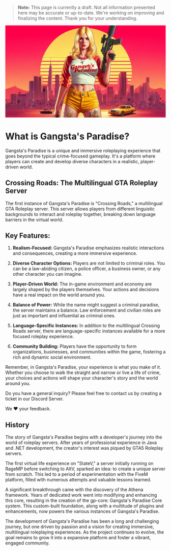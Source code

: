 > **Note:** This page is currently a draft. Not all information presented here may be accurate or up-to-date. We're working on improving and finalizing the content. Thank you for your understanding.



![](images/ms25.jpeg)


# What is Gangsta's Paradise?

Gangsta's Paradise is a unique and immersive roleplaying experience that goes beyond the typical crime-focused gameplay. It's a platform where players can create and develop diverse characters in a realistic, player-driven world.

## Crossing Roads: The Multilingual GTA Roleplay Server

The first instance of Gangsta's Paradise is "Crossing Roads," a multilingual GTA Roleplay server. This server allows players from different linguistic backgrounds to interact and roleplay together, breaking down language barriers in the virtual world.

## Key Features:

1. **Realism-Focused:** Gangsta's Paradise emphasizes realistic interactions and consequences, creating a more immersive experience.

2. **Diverse Character Options:** Players are not limited to criminal roles. You can be a law-abiding citizen, a police officer, a business owner, or any other character you can imagine.

3. **Player-Driven World:** The in-game environment and economy are largely shaped by the players themselves. Your actions and decisions have a real impact on the world around you.

4. **Balance of Power:** While the name might suggest a criminal paradise, the server maintains a balance. Law enforcement and civilian roles are just as important and influential as criminal ones.

5. **Language-Specific Instances:** In addition to the multilingual Crossing Roads server, there are language-specific instances available for a more focused roleplay experience.

6. **Community Building:** Players have the opportunity to form organizations, businesses, and communities within the game, fostering a rich and dynamic social environment.

Remember, in Gangsta's Paradise, your experience is what you make of it. Whether you choose to walk the straight and narrow or live a life of crime, your choices and actions will shape your character's story and the world around you.


Do you have a general inquiry? Please feel free to contact us by creating a ticket in our Discord Server.

We ❤️ your feedback.

## History

The story of Gangsta's Paradise begins with a developer's journey into the world of roleplay servers. After years of professional experience in Java and .NET development, the creator's interest was piqued by GTA5 Roleplay servers.

The first virtual life experience on "StateV," a server initially running on RageMP before switching to AltV, sparked an idea: to create a unique server from scratch. This led to a period of experimentation with the FiveM platform, filled with numerous attempts and valuable lessons learned.

A significant breakthrough came with the discovery of the Athena framework. Years of dedicated work went into modifying and enhancing this core, resulting in the creation of the gp-core: Gangsta's Paradise Core system. This custom-built foundation, along with a multitude of plugins and enhancements, now powers the various instances of Gangsta's Paradise.

The development of Gangsta's Paradise has been a long and challenging journey, but one driven by passion and a vision for creating immersive, multilingual roleplaying experiences. As the project continues to evolve, the goal remains to grow it into a expansive platform and foster a vibrant, engaged community.




